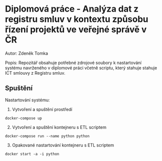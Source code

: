 # Diplomová práce - Analýza dat z registru smluv v kontextu způsobu řízení projektů ve veřejné správě v ČR

Autor: Zdeněk Tomka

Popis: Repozitář obsahuje potřebné zdrojové soubory k nastartování systému navrženého v diplomové práci včetně scriptu, který stahuje stahuje ICT smlouvy z Registru smluv.

## Spuštění

Nastartování systému:

1) Vytvoření a spuštění prostředí
```
docker-compose up
```

2) Vytvoření a spuštění kontejneru s ETL scriptem
```
docker-compose run --name python python
```

3) Opakované nastartování kontejneru s ETL scriptem
```
docker start -a -i python
```


